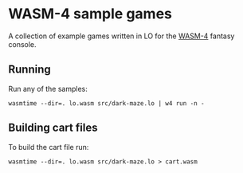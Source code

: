 # WASM-4 sample games

A collection of example games written in LO for the [WASM-4](https://wasm4.org) fantasy console.

## Running

Run any of the samples:

```shell
wasmtime --dir=. lo.wasm src/dark-maze.lo | w4 run -n -
```

## Building cart files

To build the cart file run:

```shell
wasmtime --dir=. lo.wasm src/dark-maze.lo > cart.wasm
```
